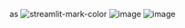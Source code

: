 as
![streamlit-mark-color](https://user-images.githubusercontent.com/46087868/177817795-2e04ba11-dfc1-4f41-9a82-acf9bc4801a4.png)
![image](https://user-images.githubusercontent.com/46087868/177818283-9457cfb3-b272-4a6b-8fd8-95a1f805e431.png)
![image](https://user-images.githubusercontent.com/46087868/177818458-8dd7284a-f1f6-4f9d-8bca-7d9b235aa89e.png)
